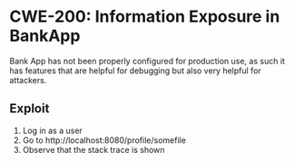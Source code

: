 # CWE-200: Information Exposure in BankApp

Bank App has not been properly configured for production use, as such it has
features that are helpful for debugging but also very helpful for attackers.

## Exploit

1. Log in as a user
2. Go to http://localhost:8080/profile/somefile
3. Observe that the stack trace is shown

